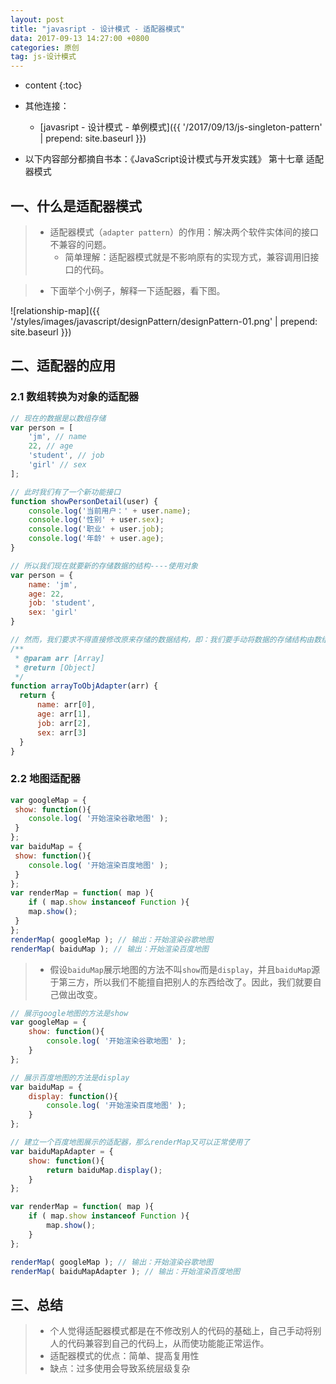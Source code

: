```yaml
---
layout: post
title: "javasript - 设计模式 - 适配器模式"
data: 2017-09-13 14:27:00 +0800
categories: 原创
tag: js-设计模式
---
```

* content
{:toc}

* 其他连接：
    + [javasript - 设计模式 - 单例模式]({{ '/2017/09/13/js-singleton-pattern' | prepend: site.baseurl }})
    
* 以下内容部分都摘自书本：《JavaScript设计模式与开发实践》 第十七章 适配器模式

<!-- more -->

## 一、什么是适配器模式

> * 适配器模式（`adapter pattern`）的作用：解决两个软件实体间的接口不兼容的问题。
>     * 简单理解：适配器模式就是不影响原有的实现方式，兼容调用旧接口的代码。

> * 下面举个小例子，解释一下适配器，看下图。

![relationship-map]({{ '/styles/images/javascript/designPattern/designPattern-01.png' | prepend: site.baseurl }})

## 二、适配器的应用

### 2.1 数组转换为对象的适配器

```js
// 现在的数据是以数组存储
var person = [
    'jm', // name
    22, // age
    'student', // job
    'girl' // sex
];

// 此时我们有了一个新功能接口
function showPersonDetail(user) {
    console.log('当前用户：' + user.name);
    console.log('性别' + user.sex);
    console.log('职业' + user.job);
    console.log('年龄' + user.age);
}

// 所以我们现在就要新的存储数据的结构----使用对象
var person = {
    name: 'jm',
    age: 22,
    job: 'student',
    sex: 'girl'
}

// 然而，我们要求不得直接修改原来存储的数据结构，即：我们要手动将数据的存储结构由数组转化为对象。所以，这里就需要使用适配器模式了。
/**
 * @param arr [Array]
 * @return [Object]
 */
function arrayToObjAdapter(arr) {
  return {
      name: arr[0],
      age: arr[1],
      job: arr[2],
      sex: arr[3]
  }
}


```

### 2.2 地图适配器

```js
var googleMap = {
 show: function(){
    console.log( '开始渲染谷歌地图' );
 }
};
var baiduMap = {
 show: function(){
    console.log( '开始渲染百度地图' );
 }
};
var renderMap = function( map ){
    if ( map.show instanceof Function ){
    map.show();
 }
};
renderMap( googleMap ); // 输出：开始渲染谷歌地图
renderMap( baiduMap ); // 输出：开始渲染百度地图 
```

> * 假设`baiduMap`展示地图的方法不叫`show`而是`display`，并且`baiduMap`源于第三方，所以我们不能擅自把别人的东西给改了。因此，我们就要自己做出改变。

```js
// 展示google地图的方法是show
var googleMap = {
    show: function(){
        console.log( '开始渲染谷歌地图' );
    }
};

// 展示百度地图的方法是display
var baiduMap = {
    display: function(){
        console.log( '开始渲染百度地图' );
    }
};

// 建立一个百度地图展示的适配器，那么renderMap又可以正常使用了
var baiduMapAdapter = {
    show: function(){
        return baiduMap.display(); 
    }
};

var renderMap = function( map ){
    if ( map.show instanceof Function ){
        map.show();
    }
}; 

renderMap( googleMap ); // 输出：开始渲染谷歌地图
renderMap( baiduMapAdapter ); // 输出：开始渲染百度地图

```

## 三、总结

> * 个人觉得适配器模式都是在不修改别人的代码的基础上，自己手动将别人的代码兼容到自己的代码上，从而使功能能正常运作。
> * 适配器模式的优点：简单、提高复用性
> * 缺点：过多使用会导致系统层级复杂